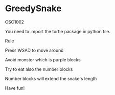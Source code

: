 # GreedySnake
CSC1002

You need to import the turtle package in python file.

Rule



Press WSAD to move around 


Avoid monster which is purple blocks 


Try to eat also the number blocks 


Number blocks will extend the snake's length 



Have fun!
